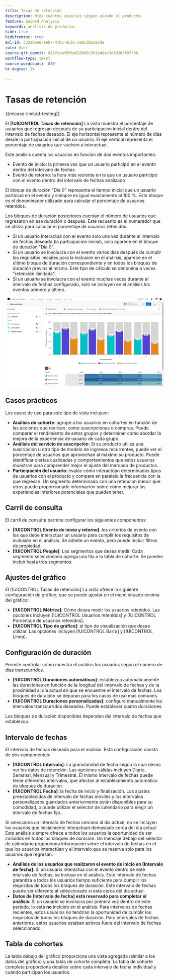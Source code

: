 ```yaml
---
title: Tasas de retención
description: Mida cuántos usuarios siguen usando el producto.
feature: Guided Analysis
keywords: análisis de productos
hide: true
hidefromtoc: true
exl-id: c35a0ee0-e6b7-47b5-a5bc-308cde1585de
role: User
source-git-commit: 811fce4f056a6280081901e484c3af8209f87c06
workflow-type: tm+mt
source-wordcount: '889'
ht-degree: 1%

---
```


# Tasas de retención

{{release-limited-testing}}

El **[!UICONTROL Tasas de retención]** La vista muestra el porcentaje de usuarios que regresan después de su participación inicial dentro del intervalo de fechas deseado. El eje horizontal representa el número de días desde la participación inicial de un usuario. El eje vertical representa el porcentaje de usuarios que vuelven a interactuar.

Este análisis cuenta los usuarios en función de dos eventos importantes:

* Evento de inicio: la primera vez que un usuario participó en el evento dentro del intervalo de fechas
* Evento de retorno: la hora más reciente en la que un usuario participó con el evento dentro del intervalo de fechas analizado

El bloque de duración &quot;Día 0&quot; representa el tiempo inicial que un usuario participó en el evento y siempre es igual exactamente al 100 %. Este bloque es el denominador utilizado para calcular el porcentaje de usuarios retenidos.

Los bloques de duración posteriores cuentan el número de usuarios que regresaron en esa duración o después. Este recuento es el numerador que se utiliza para calcular el porcentaje de usuarios retenidos.

* Si un usuario interactúa con el evento solo una vez durante el intervalo de fechas deseado (la participación inicial), solo aparece en el bloque de duración &quot;Día 0&quot;.
* Si un usuario se involucra con el evento varios días después de cumplir los requisitos iniciales para la inclusión en el análisis, aparece en el último bloque de duración correspondiente y en todos los bloques de duración previos al mismo. Este tipo de cálculo se denomina a veces &quot;retención ilimitada&quot;.
* Si un usuario se involucra con el evento muchas veces durante el intervalo de fechas configurado, solo se incluyen en el análisis los eventos primero y último.

![Captura de pantalla Tasas de retención](../assets/retention-rates.png)

## Casos prácticos

Los casos de uso para este tipo de vista incluyen:

* **Análisis de cohorte**: agrupe a los usuarios en cohortes en función de las acciones que realicen, como suscripciones o compras. Puede comparar el rendimiento de estos grupos y determinar cómo abordar la mejora de la experiencia de usuario de cada grupo.
* **Análisis del servicio de suscripción**: Si su producto utiliza una suscripción u otro tipo de modelo de ingresos recurrentes, puede ver el porcentaje de usuarios que aprovechan al máximo su producto. Puede identificar ciertas cualidades y comportamientos que estos usuarios muestran para comprender mejor el ajuste del mercado de productos.
* **Participación del usuario**: evalúe cómo interactúan determinados tipos de usuarios con el producto y compare en paralelo la frecuencia con la que regresan. Un segmento determinado con una retención menor que otros puede proporcionarle información sobre cómo mejorar las experiencias inferiores potenciales que pueden tener.

## Carril de consulta

El carril de consulta permite configurar los siguientes componentes:

* **[!UICONTROL Evento de inicio y retorno]**: los criterios de evento con los que debe interactuar un usuario para cumplir los requisitos de inclusión en el análisis. Se admite un evento, pero puede incluir filtros de propiedad.
* **[!UICONTROL People]**: Los segmentos que desea medir. Cada segmento seleccionado agrega una fila a la tabla de cohorte. Se pueden incluir hasta tres segmentos.

## Ajustes del gráfico

El [!UICONTROL Tasas de retención] La vista ofrece la siguiente configuración de gráfico, que se puede ajustar en el menú situado encima del gráfico:

* **[!UICONTROL Métrica]**: Cómo desea medir los usuarios retenidos. Las opciones incluyen [!UICONTROL Usuarios retenidos] y [!UICONTROL Porcentaje de usuarios retenidos].
* **[!UICONTROL Tipo de gráfico]**: el tipo de visualización que desea utilizar. Las opciones incluyen [!UICONTROL Barra] y [!UICONTROL Línea].

## Configuración de duración

Permite controlar cómo muestra el análisis los usuarios según el número de días transcurridos.

* **[!UICONTROL Duraciones automáticas]**: establezca automáticamente las duraciones en función de la longitud del intervalo de fechas y de la proximidad al día actual en que se encuentre el intervalo de fechas. Los bloques de duración se depuran para los casos de uso más comunes.
* **[!UICONTROL Duraciones personalizadas]**: configure manualmente los intervalos transcurridos deseados. Puede establecer cuatro duraciones.

Los bloques de duración disponibles dependen del intervalo de fechas que establezca.

## Intervalo de fechas

El intervalo de fechas deseado para el análisis. Esta configuración consta de dos componentes:

* **[!UICONTROL Intervalo]**: La granularidad de fecha según la cual desea ver los datos de retención. Las opciones válidas incluyen Diario, Semanal, Mensual y Trimestral. El mismo intervalo de fechas puede tener diferentes intervalos, que afectan al establecimiento automático de bloques de duración.
* **[!UICONTROL Fecha]**: la fecha de inicio y finalización. Los ajustes preestablecidos de intervalo de fechas móviles y los intervalos personalizados guardados anteriormente están disponibles para su comodidad, o puede utilizar el selector de calendario para elegir un intervalo de fechas fijo.

Si selecciona un intervalo de fechas cercano al día actual, no se incluyen los usuarios que inicialmente interactúan demasiado cerca del día actual. Este análisis siempre ofrece a todos los usuarios la oportunidad de ser incluidos en todos los bloques de duración. Un mensaje debajo del selector de calendario proporciona información sobre el intervalo de fechas en el que los usuarios interactúan y el intervalo que se reserva solo para los usuarios que regresan:

* **Análisis de los usuarios que realizaron el evento de inicio en [Intervalo de fecha]**: Si un usuario interactúa con el evento dentro de este intervalo de fechas, se incluye en el análisis. Este intervalo de fechas garantiza a todos los usuarios tiempo suficiente para cumplir los requisitos de todos los bloques de duración. Este intervalo de fechas puede ser diferente al seleccionado si está cerca del día actual.
* **Datos de [Intervalo de fecha] está reservado para completar el análisis**: Si un usuario se involucra por primera vez dentro de este período, lo está **no** incluido en el análisis. Para intervalos de fechas recientes, estos usuarios no tendrían la oportunidad de cumplir los requisitos de todos los bloques de duración. Para intervalos de fechas anteriores, estos usuarios estaban activos fuera del intervalo de fechas seleccionado.

## Tabla de cohortes

La tabla debajo del gráfico proporciona una vista agregada (similar a los datos del gráfico) y una tabla de cohorte completa. La tabla de cohorte completa proporciona detalles sobre cada intervalo de fecha individual y cuándo participan los usuarios.
